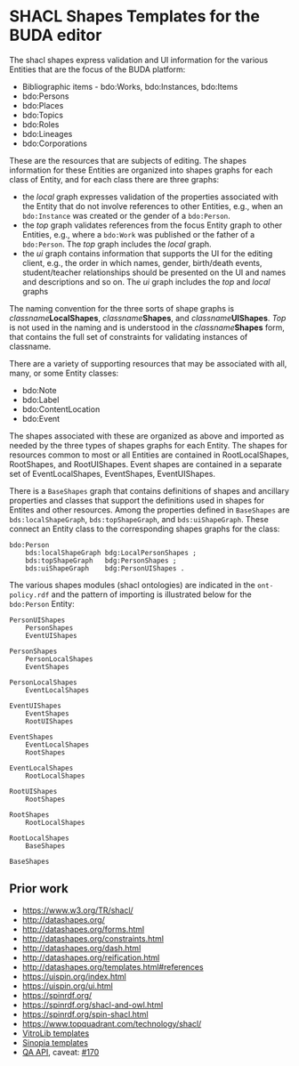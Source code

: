 # SHACL Shapes Templates for the BUDA editor

The shacl shapes express validation and UI information for the various Entities that are the focus of the BUDA platform:

- Bibliographic items - bdo:Works, bdo:Instances, bdo:Items
- bdo:Persons
- bdo:Places
- bdo:Topics
- bdo:Roles
- bdo:Lineages
- bdo:Corporations

These are the resources that are subjects of editing. The shapes information for these Entities are organized into shapes graphs for each class of Entity, and for each class there are three graphs: 

- the _local_ graph expresses validation of the properties associated with the Entity that do not involve references to other Entities, e.g., when an `bdo:Instance` was created or the gender of a `bdo:Person`.
- the _top_ graph validates references from the focus Entity graph to other Entities, e.g., where a `bdo:Work` was published or the father of a `bdo:Person`. The _top_ graph includes the _local_ graph.
- the _ui_ graph contains information that supports the UI for the editing client, e.g., the order in which names, gender, birth/death events, student/teacher relationships should be presented on the UI and names and descriptions and so on. The _ui_ graph includes the _top_ and _local_ graphs

The naming convention for the three sorts of shape graphs is _classname_**LocalShapes**, _classname_**Shapes**, and _classname_**UIShapes**. _Top_ is not used in the naming and is understood in the _classname_**Shapes** form, that contains the full set of constraints for validating instances of classname.

There are a variety of supporting resources that may be associated with all, many, or some Entity classes:

- bdo:Note
- bdo:Label
- bdo:ContentLocation
- bdo:Event

The shapes associated with these are organized as above and imported as needed by the three types of shapes graphs for each Entity. The shapes for resources common to most or all Entities are contained in RootLocalShapes, RootShapes, and RootUIShapes. Event shapes are contained in a separate set of EventLocalShapes, EventShapes, EventUIShapes.

There is a `BaseShapes` graph that contains definitions of shapes and ancillary properties and classes that support the definitions used in shapes for Entites and other resources. Among the properties defined in `BaseShapes` are `bds:localShapeGraph`, `bds:topShapeGraph`, and `bds:uiShapeGraph`. These connect an Entity class to the corresponding shapes graphs for the class:
```
bdo:Person 
    bds:localShapeGraph bdg:LocalPersonShapes ;
    bds:topShapeGraph   bdg:PersonShapes ;
    bds:uiShapeGraph    bdg:PersonUIShapes .
```

The various shapes modules (shacl ontologies) are indicated in the `ont-policy.rdf` and the pattern of importing is illustrated below for the `bdo:Person` Entity:
```
PersonUIShapes
    PersonShapes
    EventUIShapes
    
PersonShapes
    PersonLocalShapes       
    EventShapes

PersonLocalShapes
    EventLocalShapes

EventUIShapes
    EventShapes
    RootUIShapes

EventShapes
    EventLocalShapes
    RootShapes
    
EventLocalShapes
    RootLocalShapes

RootUIShapes
    RootShapes

RootShapes
    RootLocalShapes

RootLocalShapes
    BaseShapes

BaseShapes
```

## Prior work

- https://www.w3.org/TR/shacl/
- http://datashapes.org/
- http://datashapes.org/forms.html
- http://datashapes.org/constraints.html
- http://datashapes.org/dash.html
- http://datashapes.org/reification.html
- http://datashapes.org/templates.html#references
- https://uispin.org/index.html
- https://uispin.org/ui.html
- https://spinrdf.org/
- https://spinrdf.org/shacl-and-owl.html
- https://spinrdf.org/spin-shacl.html
- https://www.topquadrant.com/technology/shacl/
- [VitroLib templates](https://wiki.lyrasis.org/display/ld4lLABS/Lessons+learned%3A+VitroLib+and+SHACL)
- [Sinopia templates](https://raw.githubusercontent.com/LD4P/sinopia_sample_profiles/master/resourceTemplates/v1/all_resource_templates.json)
- [QA API](https://github.com/samvera/questioning_authority), caveat: [#170](https://github.com/samvera/questioning_authority/issues/170)

